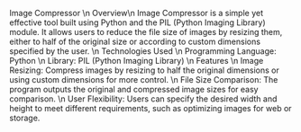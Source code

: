 Image Compressor \n
Overview\n
Image Compressor is a simple yet effective tool built using Python and the PIL (Python Imaging Library) module.
It allows users to reduce the file size of images by resizing them, either to half of the original size or according to custom dimensions specified by the user.
\n
Technologies Used \n
Programming Language: Python \n
Library: PIL (Python Imaging Library) \n
Features \n
Image Resizing: Compress images by resizing to half the original dimensions or using custom dimensions for more control. \n
File Size Comparison: The program outputs the original and compressed image sizes for easy comparison. \n
User Flexibility: Users can specify the desired width and height to meet different requirements, such as optimizing images for web or storage.
